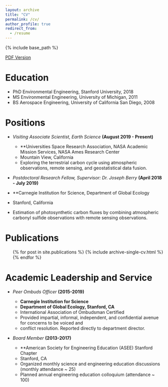 ```yaml
---
layout: archive
title: "CV"
permalink: /cv/
author_profile: true
redirect_from:
  - /resume
---
```


{% include base_path %}

[PDF Version](/files/CV_SHIGA.pdf)


Education
======
* PhD Environmental Engineering, Stanford University, 2018
* MS  Environmental Engineering, University of Michigan, 2011
* BS Aerospace Engineering, University of California San Diego, 2008


Positions
======
* _Visiting Associate Scientist, Earth Science_ **(August 2019 - Present)**
  * **Universities Space Research Association, NASA Academic Mission Services, NASA Ames Research Center
  * Mountain View, California
  * Exploring the terrestrial carbon cycle using atmospheric observations, remote sensing, and geostatistical data fusion.

*  _Postdoctoral Research Fellow, Supervisor: Dr. Joseph Berry_ **(April 2018 - July 2019)**
  * **Carnegie Institution for Science, Department of Global Ecology
  * Stanford, California
  * Estimation of photosynthetic carbon fluxes by combining atmospheric carbonyl sulfide observations with remote sensing observations.
  

Publications
======
  <ul>{% for post in site.publications %}
    {% include archive-single-cv.html %}
  {% endfor %}</ul>
  
  
Academic Leadership and Service
======
* _Peer Ombuds Officer_ **(2015-2019)**
  * **Carnegie Institution for Science**
  * **Department of Global Ecology, Stanford, CA**
  * International Association of Ombudsman Certified
  * Provided impartial, informal, independent, and confidential avenue for concerns to be voiced and
  * conflict resolution. Reported directly to department director.
  
* _Board Member_ **(2013-2017)**
  * **American Society for Engineering Education (ASEE) Stanford Chapter
  * Stanford, CA
  * Organized monthly science and engineering education discussions (monthly attendance ~ 25)
  * Planned annual engineering education colloquium (attendance ~ 100)
